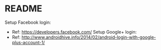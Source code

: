 # README #

Setup Facebook login: 
* Ref: https://developers.facebook.com/
Setup Google+ login: 
* Ref: http://www.androidhive.info/2014/02/android-login-with-google-plus-account-1/